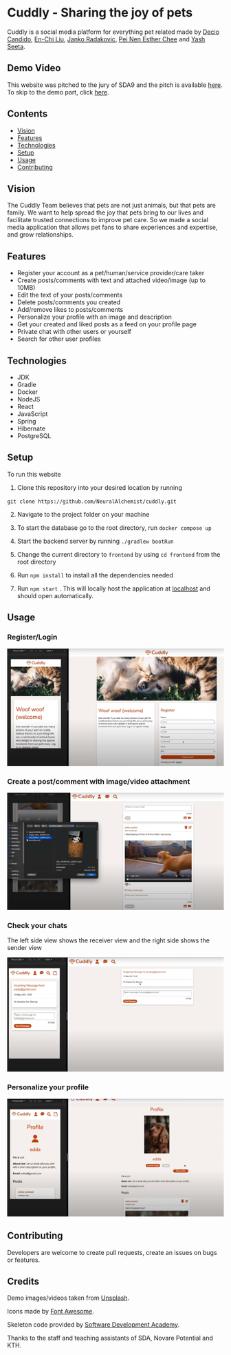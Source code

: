 # Cuddly - Sharing the joy of pets

Cuddly is a social media platform for everything pet related made by [Decio Candido](https://github.com/deciocandido), [En-Chi Liu](https://github.com/eeels22), [Janko Radakovic](https://github.com/janko101), [Pei Nen Esther Chee](https://github.com/estherchee) and [Yash Seeta](https://github.com/NeuralAlchemist).

## Demo Video

This website was pitched to the jury of SDA9 and the pitch is available [here](https://youtu.be/Ts-Rs4EMb_Q?t=3918). To skip to the demo part, click [here](https://www.youtube.com/watch?v=Ts-Rs4EMb_Q&t=4213s).

## Contents

- [Vision](#vision)
- [Features](#features)
- [Technologies](#technologies)
- [Setup](#setup)
- [Usage](#usage)
- [Contributing](#contributing)

## Vision

The Cuddly Team believes that pets are not just animals, but that pets are family. We want to help spread the joy that pets bring to our lives and facilitate trusted connections to improve pet care. So we made a social media application that allows pet fans to share experiences and expertise, and grow relationships.

## Features

- Register your account as a pet/human/service provider/care taker
- Create posts/comments with text and attached video/image (up to 10MB)
- Edit the text of your posts/comments
- Delete posts/comments you created
- Add/remove likes to posts/comments
- Personalize your profile with an image and description
- Get your created and liked posts as a feed on your profile page
- Private chat with other users or yourself
- Search for other user profiles

## Technologies

- JDK
- Gradle
- Docker
- NodeJS
- React
- JavaScript
- Spring
- Hibernate
- PostgreSQL

## Setup

To run this website

1.  Clone this repository into your desired location by running

   `git clone https://github.com/NeuralAlchemist/cuddly.git  `

2. Navigate to the project folder on your machine

3. To start the database go to the root directory, run `docker compose up`

4. Start the backend server by running `./gradlew bootRun`

5. Change the current directory to `frontend` by using `cd frontend` from the root directory

6. Run `npm install` to install all the dependencies needed

7. Run `npm start` . This will locally host the application at [localhost](localhost:3000) and should open automatically.

## Usage

### Register/Login 

![cuddly_register](/readme-media/cuddly_register.png)

### Create a post/comment with image/video attachment

![cuddly_video_selector](/readme-media/cuddly_video_selector.png)

### Check your chats

The left side view shows the receiver view and the right side shows the sender view 

![cuddly_chat_page](/readme-media/cuddly_chat_page.png)

### Personalize your profile

![cuddly_profile_page](/readme-media/cuddly_profile_page.png)

## Contributing

Developers are welcome to create pull requests, create an issues on bugs or features.

## Credits

Demo images/videos taken from [Unsplash](https://unsplash.com/).

Icons made by [Font Awesome](https://fontawesome.com/v4.7.0/icons/).

Skeleton code provided by [Software Development Academy](https://github.com/softwaredevacademy/be-mini-group-project).

Thanks to the staff and teaching assistants of SDA, Novare Potential and KTH.
